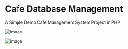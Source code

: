 # Cafe Database Management

A Simple Demo Cafe Management System Project in PHP


![image](https://user-images.githubusercontent.com/87935753/192592440-7331e1a0-f56f-4515-9426-4a82b450184d.png)

![image](https://user-images.githubusercontent.com/87935753/192593237-fa0a60da-cc62-4970-b7f0-2b2d9dd9524b.png)

